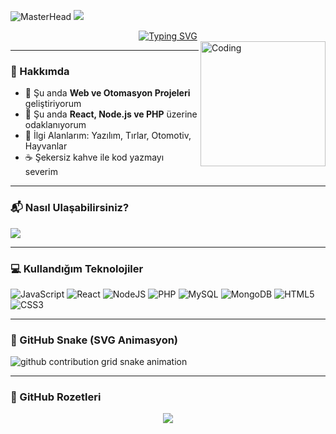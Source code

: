 ![MasterHead](https://github.com/TRXX789/TRXX789/blob/main/img/Github%20Banner.jpg)
![](https://komarev.com/ghpvc/?username=TRXX789&color=blue&style=flat&label=Profil+Ziyaretçi+Sayısı&style=flat-square&label=Visitors&color=blue&custom=500)

<div align="center">
 <a href="https://github.com/TRXX789">
  <img src="https://readme-typing-svg.demolab.com?font=Fira+Code&size=28&duration=3000&pause=500&center=true&vCenter=true&width=435&lines=%e2%9c%a8+TRXX789+%e2%9c%a8;%f0%9f%93%9a+Web+Geliştirici+%f0%9f%92%bb;Profilime+Hoş+Geldin+%f0%9f%91%80" alt="Typing SVG" />
 </a>
</div>

<img src="https://github.com/TRXX789/TRXX789/blob/main/img/EatSleepCodeRepeat.gif" alt="Coding" width=200 height=200 align="right">

---

### 🧠 Hakkımda
- 🔭 Şu anda **Web ve Otomasyon Projeleri** geliştiriyorum  
- 🌱 Şu anda **React, Node.js ve PHP** üzerine odaklanıyorum  
- 🧩 İlgi Alanlarım: Yazılım, Tırlar, Otomotiv, Hayvanlar  
- ☕ Şekersiz kahve ile kod yazmayı severim  

---

### 📬 Nasıl Ulaşabilirsiniz?

<p align="left">
  <a href="https://discord.com/users/deliyurek"><img src="https://img.shields.io/badge/Discord-deliyurek-5865F2?style=for-the-badge&logo=discord&logoColor=white" /></a>
</p>

---

### 💻 Kullandığım Teknolojiler

![JavaScript](https://img.shields.io/badge/javascript-%23323330.svg?style=for-the-badge&logo=javascript&logoColor=%23F7DF1E)
![React](https://img.shields.io/badge/react-%2320232a.svg?style=for-the-badge&logo=react&logoColor=%2361DAFB)
![NodeJS](https://img.shields.io/badge/node.js-6DA55F?style=for-the-badge&logo=node.js&logoColor=white)
![PHP](https://img.shields.io/badge/php-%23777BB4.svg?style=for-the-badge&logo=php&logoColor=white)
![MySQL](https://img.shields.io/badge/mysql-%2300f.svg?style=for-the-badge&logo=mysql&logoColor=white)
![MongoDB](https://img.shields.io/badge/MongoDB-%234ea94b.svg?style=for-the-badge&logo=mongodb&logoColor=white)
![HTML5](https://img.shields.io/badge/html5-%23E34F26.svg?style=for-the-badge&logo=html5&logoColor=white)
![CSS3](https://img.shields.io/badge/css3-%231572B6.svg?style=for-the-badge&logo=css3&logoColor=white)

---

### 🐍 GitHub Snake (SVG Animasyon)

<picture>
  <source media="(prefers-color-scheme: dark)" srcset="https://raw.githubusercontent.com/TRXX789/TRXX789/output/github-contribution-grid-snake-dark.svg">
  <source media="(prefers-color-scheme: light)" srcset="https://raw.githubusercontent.com/TRXX789/TRXX789/output/github-contribution-grid-snake.svg">
  <img alt="github contribution grid snake animation" src="https://raw.githubusercontent.com/TRXX789/TRXX789/output/github-contribution-grid-snake.svg">
</picture>

---

### 🧩 GitHub Rozetleri

<p align="center">
  <img src="https://github-profile-trophy.vercel.app/?username=TRXX789&theme=dracula&no-frame=false&no-bg=false&margin-w=4" />
</p>

